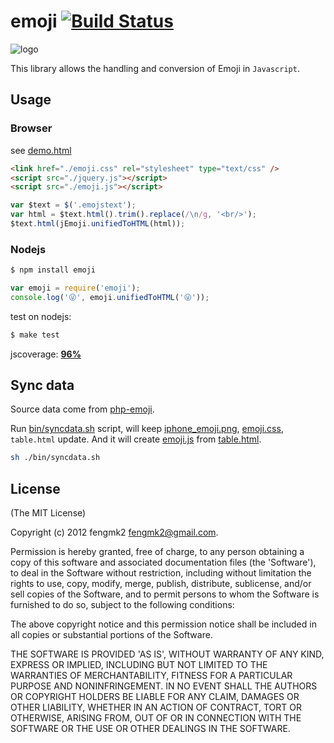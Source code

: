 emoji [![Build Status](https://secure.travis-ci.org/fengmk2/emoji.png)](http://travis-ci.org/fengmk2/emoji)
=====

![logo](https://raw.github.com/fengmk2/emoji/master/logo.png)

This library allows the handling and conversion of Emoji in `Javascript`.

## Usage

### Browser

see [demo.html](http://fengmk2.github.com/emoji/)

```html
<link href="./emoji.css" rel="stylesheet" type="text/css" />
<script src="./jquery.js"></script>
<script src="./emoji.js"></script>
```

```js
var $text = $('.emojstext');
var html = $text.html().trim().replace(/\n/g, '<br/>');
$text.html(jEmoji.unifiedToHTML(html));
```

### Nodejs

```sh
$ npm install emoji
```

```js
var emoji = require('emoji');
console.log('😜', emoji.unifiedToHTML('😜'));
```

test on nodejs:

```bash
$ make test
```

jscoverage: [**96%**](http://fengmk2.github.com/coverage/emoji.html)

## Sync data

Source data come from [php-emoji](https://github.com/iamcal/php-emoji).

Run [bin/syncdata.sh](https://github.com/fengmk2/emoji/blob/master/bin/syncdata.sh) script, will keep [iphone_emoji.png](https://github.com/fengmk2/emoji/blob/master/lib/iphone_emoji.png), [emoji.css](https://github.com/fengmk2/emoji/blob/master/lib/emoji.css), `table.html` update.
And it will create [emoji.js](https://github.com/fengmk2/emoji/blob/master/lib/emoji.js) from [table.html](https://github.com/fengmk2/emoji/blob/master/lib/table.htm).

```sh
sh ./bin/syncdata.sh
```

## License 

(The MIT License)

Copyright (c) 2012 fengmk2 <fengmk2@gmail.com>.

Permission is hereby granted, free of charge, to any person obtaining
a copy of this software and associated documentation files (the
'Software'), to deal in the Software without restriction, including
without limitation the rights to use, copy, modify, merge, publish,
distribute, sublicense, and/or sell copies of the Software, and to
permit persons to whom the Software is furnished to do so, subject to
the following conditions:

The above copyright notice and this permission notice shall be
included in all copies or substantial portions of the Software.

THE SOFTWARE IS PROVIDED 'AS IS', WITHOUT WARRANTY OF ANY KIND,
EXPRESS OR IMPLIED, INCLUDING BUT NOT LIMITED TO THE WARRANTIES OF
MERCHANTABILITY, FITNESS FOR A PARTICULAR PURPOSE AND NONINFRINGEMENT.
IN NO EVENT SHALL THE AUTHORS OR COPYRIGHT HOLDERS BE LIABLE FOR ANY
CLAIM, DAMAGES OR OTHER LIABILITY, WHETHER IN AN ACTION OF CONTRACT,
TORT OR OTHERWISE, ARISING FROM, OUT OF OR IN CONNECTION WITH THE
SOFTWARE OR THE USE OR OTHER DEALINGS IN THE SOFTWARE.